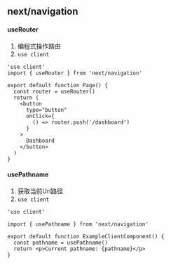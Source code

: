 ## next/navigation
#### useRouter
1. 编程式操作路由
2. `use client` 
```tsx
'use client'
import { useRouter } from 'next/navigation'
 
export default function Page() {
  const router = useRouter()
  return (
    <button 
      type="button" 
      onClick={
        () => router.push('/dashboard')
      }
    >
      Dashboard
    </button>
  )
}
```

#### usePathname
1. 获取当前Url路径
2. `use client` 
```tsx
'use client'
 
import { usePathname } from 'next/navigation'
 
export default function ExampleClientComponent() {
  const pathname = usePathname()
  return <p>Current pathname: {pathname}</p>
}
```